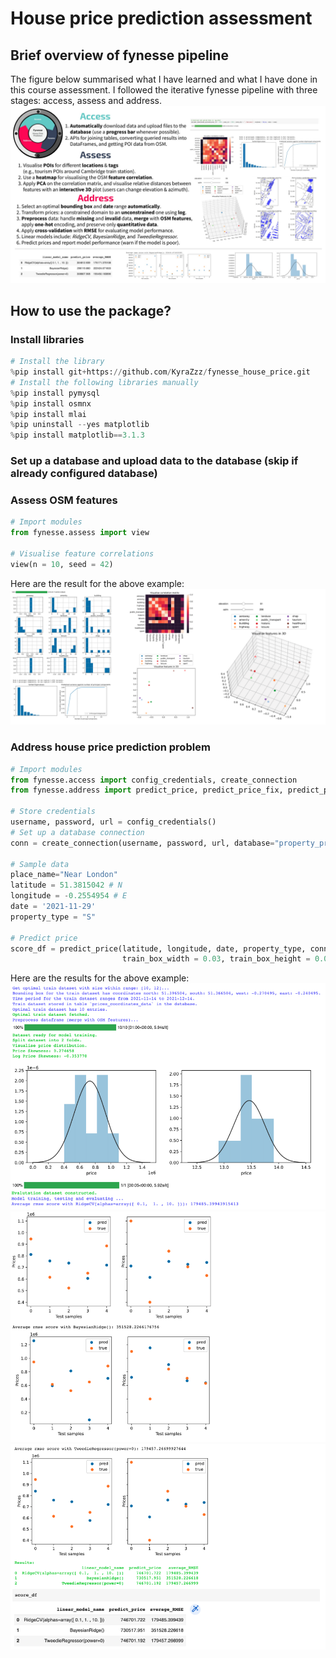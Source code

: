 # House price prediction assessment
## Brief overview of fynesse pipeline
The figure below summarised what I have learned and what I have done in this course assessment. I followed the iterative fynesse pipeline with three stages: access, assess and address.
![Overview](./images/final_overview.jpg)
## How to use the package?
### Install libraries
```python
# Install the library
%pip install git+https://github.com/KyraZzz/fynesse_house_price.git
# Install the following libraries manually
%pip install pymysql
%pip install osmnx
%pip install mlai
%pip uninstall --yes matplotlib
%pip install matplotlib==3.1.3
```
### Set up a database and upload data to the database (skip if already configured database)
### Assess OSM features
```python
# Import modules
from fynesse.assess import view

# Visualise feature correlations
view(n = 10, seed = 42)
```
Here are the result for the above example:
![image](images/view.png)
### Address house price prediction problem
```python
# Import modules
from fynesse.access import config_credentials, create_connection 
from fynesse.address import predict_price, predict_price_fix, predict_price_relaxed_property

# Store credentials
username, password, url = config_credentials()
# Set up a database connection
conn = create_connection(username, password, url, database="property_prices")

# Sample data
place_name="Near London"
latitude = 51.3815042 # N
longitude = -0.2554954 # E
date = '2021-11-29'
property_type = "S"

# Predict price
score_df = predict_price(latitude, longitude, date, property_type, conn, train_size_lb=10, train_size_ub=12,
                         train_box_width = 0.03, train_box_height = 0.03, diff_lb = 15, diff_ub = 15)

```
Here are the results for the above example:
![image](images/res-1.png)
![image](images/res-2.png)
![image](images/res-3.png)